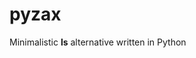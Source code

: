 # pyzax

Minimalistic <b>ls</b> alternative written in Python

<div align="center">
   <!-- <img src="https://github.com/fromgodd/pyzax/assets/97128346/f03700dd-3b3c-4351-b608-0691ab3c8411" alt="Screenshot of pyzax"> -->
</div>


